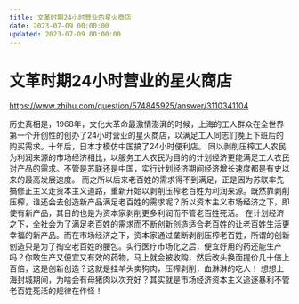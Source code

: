 ```yaml
---
title: 文革时期24小时营业的星火商店
date: 2023-07-09 00:00:00
updated: 2023-07-09 00:00:00
---
```


# 文革时期24小时营业的星火商店

https://www.zhihu.com/question/574845925/answer/3110341104

历史真相是，1968年，文化大革命最激情澎湃的时候，上海的工人群众在全世界第一个开创性的创办了24小时营业的星火商店，以满足工人同志们晚上下班后的购买需求。十年后，日本才模仿中国搞了24小时便利店。
同以剥削压榨工人农民为利润来源的市场经济相比，以服务工人农民为目的的计划经济更能满足工人农民对产品的需求。不管是苏联还是中国，实行计划经济期间经济增长速度都是有史以来的最高发展速度。
而之所以后来老百姓的需求得不到满足，正是因为苏联率先搞修正主义走资本主义道路，重新开始以剥削压榨老百姓为利润来源。既然靠剥削压榨，谁还会去创造新产品满足老百姓的需求呢？所以资本主义市场经济之下，即使有新产品，其目的也是为资本家剥削更多利润而不管老百姓死活。
在计划经济之下，全社会为了满足老百姓的需求而不断创新创造适合老百姓的让老百姓生活更幸福的新产品。而在市场经济之下，资本家通过垄断剥削压榨老百姓，所谓的创新创造只是为了掏空老百姓的腰包。实行医疗市场化之后，便宜好用的药还能生产吗？你敢生产又便宜又有效的药物，马上就会被收购，然后改头换面提价几十倍上百倍，这是创新创造？这就是挂羊头卖狗肉，压榨剥削，血淋淋的吃人！
想想上海封城期间，为啥会有母猪肉以次充好？其实就是市场经济资本主义追逐暴利不管老百姓死活的规律在作怪！
